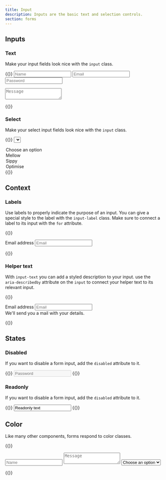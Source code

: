 ```yaml
---
title: Input
description: Inputs are the basic text and selection controls.
section: forms
---
```


## Inputs
### Text
Make your input fields look nice with the `input` class.

{{<example class="grid gap-3">}}
<input type="text" class="input" placeholder="Name" />
<input type="email" class="input" placeholder="Email" />
<input type="password" class="input" placeholder="Password" />
<textarea class="input" placeholder="Message"></textarea>
{{</example>}}

### Select
Make your select input fields look nice with the `input` class.

{{<example>}}
<select class="input" aria-label="Name">
  <option>Choose an option</option>
  <option>Mellow</option>
  <option>Sippy</option>
  <option>Optimise</option>
</select>
{{</example>}}

## Context
### Labels
Use labels to properly indicate the purpose of an input. You can give a special style to the label with the `input-label` class. Make sure to connect a label to its input with the `for` attribute.

{{<example>}}
<form>
  <label for="emailInput" class="input-label">Email address</label>
  <input type="email" class="input" id="emailInput" placeholder="Email" />
</form>
{{</example>}}

### Helper text
With `input-text` you can add a styled description to your input. use the `aria-describedby` attribute on the `input` to connect your helper text to its relevant input.

{{<example>}}
<form>
  <label for="emailInput1" class="input-label">Email address</label>
  <input type="email" class="input" id="emailInput1" placeholder="Email" aria-describedby="emailHelp" />
  <div id="emailHelp" class="input-text">We'll send you a mail with your details.</div>
</form>
{{</example>}}

## States
### Disabled
If you want to disable a form input, add the `disabled` attribute to it.

{{<example>}}
<input type="password" class="input" placeholder="Password" disabled />
{{</example>}}

### Readonly
If you want to disable a form input, add the `disabled` attribute to it.

{{<example>}}
<input type="text" class="input" value="Readonly text" aria-label="readonly input" readonly>
{{</example>}}

## Color
Like many other components, forms respond to color classes.

{{<example>}}
<form class="grid gap-3 pink">
  <input type="text" class="input" placeholder="Name" />
  <textarea class="input" placeholder="Message"></textarea>
  <select class="input" aria-label="Name">
    <option>Choose an option</option>
    <option>Mellow</option>
    <option>Sippy</option>
    <option>Optimise</option>
  </select>
</form>
{{</example>}}

